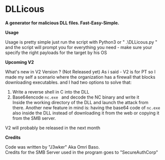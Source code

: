 # DLLicous

**A generator for malicious DLL files. Fast-Easy-Simple.**

**Usage**

Usage is pretty simple just run the script with Python3 or " .\DLLicous.py " 
and the script will prompt you for everything you need - make sure your specify the right payloads
for the target by his OS  

**Upcoming V2**

What's new in V2 Version ? (Not Released yet) 
As i said - V2 is for PT so I made my self a scenario where the organization has a firewall that blocks downloading executables.
and I had two options to solve that:
1. Write a reverse shell in C into the DLL
2. Base64encode `nc.exe ` and decode the NC binary and write it  
Inside the working directory of the DLL and launch the attack from there.
Another new feature in mind is:
having the base64 code of ` nc.exe ` also inside the DLL instead of downloading 
it from the web or copying it from the SMB server.

V2 will probably be released in the next month

**Credits**

Code was written by "J3wker" Aka Omri Baso.  
Credits for the SMB Server used in the program goes to "SecureAuthCorp" 
